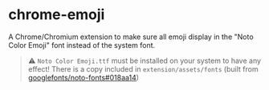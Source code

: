 # chrome-emoji

A Chrome/Chromium extension to make sure all emoji display in the "Noto Color Emoji" font instead of the system font.

> ⚠ `Noto Color Emoji.ttf` must be installed on your system to have any effect!
> There is a copy included in `extension/assets/fonts` (built from [googlefonts/noto-fonts#018aa14](https://github.com/googlefonts/noto-emoji/tree/018aa149d622a4fea11f01c61a7207079da301bc))

